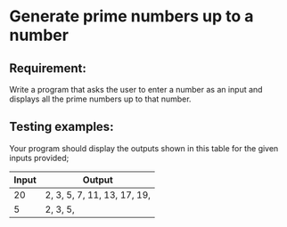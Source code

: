 # Generate prime numbers up to a number

## Requirement:

Write a program that asks the user to enter a number as an input and displays all the prime numbers up to that number.

## Testing examples:

Your program should display the outputs shown in this table for the given inputs provided;

| Input     | Output                      |
| --------- | --------------------------- |
| 20        | 2, 3, 5, 7, 11, 13, 17, 19, |
| 5         | 2, 3, 5,                    |
